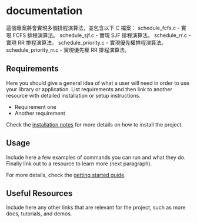 # documentation 

這個專案將會實現多個排程演算法，並包含以下 C 檔案：
schedule_fcfs.c - 實現 FCFS 排程演算法。
schedule_sjf.c - 實現 SJF 排程演算法。
schedule_rr.c - 實現 RR 排程演算法。
schedule_priority.c - 實現優先權排程演算法。
schedule_priority_rr.c - 實現優先權 RR 排程演算法。

## Requirements

Here you should give a general idea of what a user will need in order to use your library or application. List requirements and then link to another resource with detailed installation or setup instructions.

- Requirement one
- Another requirement

Check the [installation notes]() for more details on how to install the project.

## Usage

Include here a few examples of commands you can run and what they do. Finally link out to a resource to learn more (next paragraph).

For more details, check the [getting started guide]().

## Useful Resources

Include here any other links that are relevant for the project, such as more docs, tutorials, and demos.
